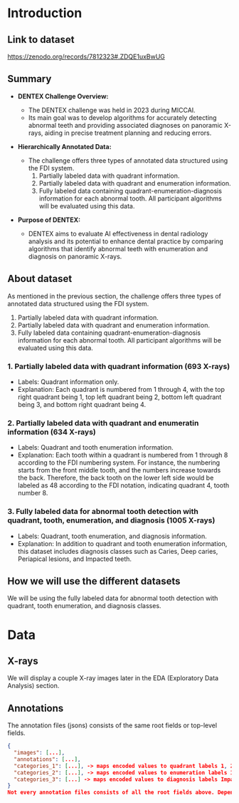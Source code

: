 # Introduction 

## Link to dataset 
https://zenodo.org/records/7812323#.ZDQE1uxBwUG

## Summary 
- **DENTEX Challenge Overview:**
  - The DENTEX challenge was held in 2023 during MICCAI.
  - Its main goal was to develop algorithms for accurately detecting abnormal teeth and providing associated diagnoses on panoramic X-rays, aiding in precise treatment planning and reducing errors.

- **Hierarchically Annotated Data:**
  - The challenge offers three types of annotated data structured using the FDI system.
    1. Partially labeled data with quadrant information.
    2. Partially labeled data with quadrant and enumeration information.
    3. Fully labeled data containing quadrant-enumeration-diagnosis information for each abnormal tooth. All participant algorithms will be evaluated using this data.

- **Purpose of DENTEX:**
  - DENTEX aims to evaluate AI effectiveness in dental radiology analysis and its potential to enhance dental practice by comparing algorithms that identify abnormal teeth with enumeration and diagnosis on panoramic X-rays.

## About dataset 
As mentioned in the previous section, the challenge offers three types of annotated data structured using the FDI system.
1. Partially labeled data with quadrant information.
2. Partially labeled data with quadrant and enumeration information.
3. Fully labeled data containing quadrant-enumeration-diagnosis information for each abnormal tooth. All participant algorithms will be evaluated using this data.

### 1. Partially labeled data with quadrant information (693 X-rays)
- Labels: Quadrant information only.
- Explanation: Each quadrant is numbered from 1 through 4, with the top right quadrant being 1, top left quadrant being 2, bottom left quadrant being 3, and bottom right quadrant being 4.

### 2. Partially labeled data with quadrant and enumeratin information (634 X-rays)
- Labels: Quadrant and tooth enumeration information.
- Explanation: Each tooth within a quadrant is numbered from 1 through 8 according to the FDI numbering system. For instance, the numbering starts from the front middle tooth, and the numbers increase towards the back. Therefore, the back tooth on the lower left side would be labeled as 48 according to the FDI notation, indicating quadrant 4, tooth number 8.

### 3. Fully labeled data for abnormal tooth detection with quadrant, tooth, enumeration, and diagnosis (1005 X-rays)
- Labels: Quadrant, tooth enumeration, and diagnosis information.
- Explanation: In addition to quadrant and tooth enumeration information, this dataset includes diagnosis classes such as Caries, Deep caries, Periapical lesions, and Impacted teeth.

## How we will use the different datasets 
We will be using the fully labeled data for abnormal tooth detection with quadrant, tooth enumeration, and diagnosis classes. 

# Data 

## X-rays
We will display a couple X-ray images later in the EDA (Exploratory Data Analysis) section. 

## Annotations 
The annotation files (jsons) consists of the same root fields or top-level fields.<br>
```json
{
  "images": [...],
  "annotations": [...], 
  "categories_1": [...], -> maps encoded values to quadrant labels 1, 2, 3, 4
  "categories_2": [...], -> maps encoded values to enumeration labels 1, 2, 3, 4, 5, 6, 7, 8
  "categories_3": [...] -> maps encoded values to diagnosis labels Impacted, Caries, Periapical Lesion, Deep Caries 
}
Not every annotation files consists of all the root fields above. Depending on the type of data provided in the dataset discussed earlier, some of the root fields might be excluded. 